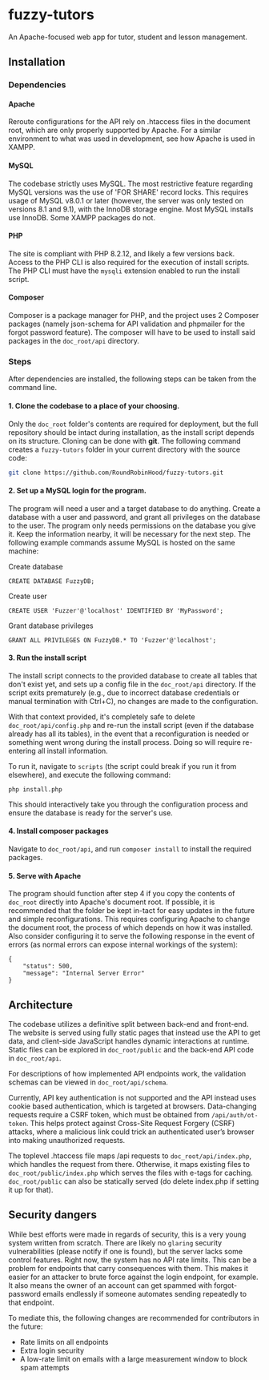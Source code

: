 # fuzzy-tutors
An Apache-focused web app for tutor, student and lesson management.

## Installation
### Dependencies
#### Apache
Reroute configurations for the API rely on .htaccess files in the document root, which are only properly supported by Apache.
For a similar environment to what was used in development, see how Apache is used in XAMPP.

#### MySQL
The codebase strictly uses MySQL. The most restrictive feature regarding MySQL versions was the use of 'FOR SHARE' record locks.
This requires usage of MySQL v8.0.1 or later (however, the server was only tested on versions 8.1 and 9.1), with the InnoDB storage engine. Most MySQL installs use InnoDB. Some XAMPP packages do not.

#### PHP
The site is compliant with PHP 8.2.12, and likely a few versions back. Access to the PHP CLI is also required for the execution of install scripts.
The PHP CLI must have the `mysqli` extension enabled to run the install script.

#### Composer
Composer is a package manager for PHP, and the project uses 2 Composer packages (namely json-schema for API validation and phpmailer for the forgot password feature). The composer will have to be used to install said packages in the `doc_root/api` directory.

### Steps
After dependencies are installed, the following steps can be taken from the command line.

#### 1. Clone the codebase to a place of your choosing.
Only the `doc_root` folder's contents are required for deployment, but the full repository should be intact during installation, as the install script depends on its structure.
Cloning can be done with **git**. The following command creates a `fuzzy-tutors` folder in your current directory with the source code:
```bash
git clone https://github.com/RoundRobinHood/fuzzy-tutors.git
```

#### 2. Set up a MySQL login for the program.
The program will need a user and a target database to do anything. Create a database with a user and password, and grant all privileges on the database to the user. The program only needs permissions on the database you give it. Keep the information nearby, it will be necessary for the next step.
The following example commands assume MySQL is hosted on the same machine:

Create database
```mysql
CREATE DATABASE FuzzyDB;
```
Create user
```mysql
CREATE USER 'Fuzzer'@'localhost' IDENTIFIED BY 'MyPassword';
```
Grant database privileges
```mysql
GRANT ALL PRIVILEGES ON FuzzyDB.* TO 'Fuzzer'@'localhost';
```

#### 3. Run the install script
The install script connects to the provided database to create all tables that don't exist yet, and sets up a config file in the `doc_root/api` directory.
If the script exits prematurely (e.g., due to incorrect database credentials or manual termination with Ctrl+C), no changes are made to the configuration.

With that context provided, it's completely safe to delete `doc_root/api/config.php` and re-run the install script (even if the database already has all its tables), in the event that a reconfiguration is needed or something went wrong during the install process. Doing so will require re-entering all install information.

To run it, navigate to `scripts` (the script could break if you run it from elsewhere), and execute the following command:
```
php install.php
```
This should interactively take you through the configuration process and ensure the database is ready for the server's use.

#### 4. Install composer packages
Navigate to `doc_root/api`, and run `composer install` to install the required packages.

#### 5. Serve with Apache
The program should function after step 4 if you copy the contents of `doc_root` directly into Apache's document root.
If possible, it is recommended that the folder be kept in-tact for easy updates in the future and simple reconfigurations. This requires configuring Apache to change the document root, the process of which depends on how it was installed.
Also consider configuring it to serve the following response in the event of errors (as normal errors can expose internal workings of the system):
```
{
    "status": 500,
    "message": "Internal Server Error"
}
```

## Architecture
The codebase utilizes a definitive split between back-end and front-end.
The website is served using fully static pages that instead use the API to get data, and client-side JavaScript handles dynamic interactions at runtime.
Static files can be explored in `doc_root/public` and the back-end API code in `doc_root/api`. 

For descriptions of how implemented API endpoints work, the validation schemas can be viewed in `doc_root/api/schema`.

Currently, API key authentication is not supported and the API instead uses cookie based authentication, which is targeted at browsers.
Data-changing requests require a CSRF token, which must be obtained from `/api/auth/ot-token`. This helps protect against Cross-Site Request Forgery (CSRF) attacks, where a malicious link could trick an authenticated user’s browser into making unauthorized requests.

The toplevel .htaccess file maps /api requests to `doc_root/api/index.php`, which handles the request from there. Otherwise, it maps existing files to `doc_root/public/index.php` which serves the files with e-tags for caching. `doc_root/public` can also be statically served (do delete index.php if setting it up for that).

## Security dangers
While best efforts were made in regards of security, this is a very young system written from scratch. There are likely no `glaring` security vulnerabilities (please notify if one is found), but the server lacks some control features.
Right now, the system has no API rate limits. This can be a problem for endpoints that carry consequences with them.
This makes it easier for an attacker to brute force against the login endpoint, for example.
It also means the owner of an account can get spammed with forgot-password emails endlessly if someone automates sending repeatedly to that endpoint.

To mediate this, the following changes are recommended for contributors in the future:
- Rate limits on all endpoints
- Extra login security
- A low-rate limit on emails with a large measurement window to block spam attempts
